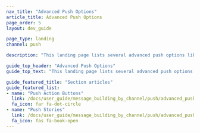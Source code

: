 ```yaml
---
nav_title: "Advanced Push Options"
article_title: Advanced Push Options
page_order: 5
layout: dev_guide

page_type: landing
channel: push

description: "This landing page lists several advanced push options like Push Stories and push action buttons."

guide_top_header: "Advanced Push Options"
guide_top_text: "This landing page lists several advanced push options like Push Stories and push action buttons."

guide_featured_title: "Section articles"
guide_featured_list:
- name: "Push Action Buttons"
  link: /docs/user_guide/message_building_by_channel/push/advanced_push_options/push_action_buttons/
  fa_icon: far fa-dot-circle
- name: "Push Stories"
  link: /docs/user_guide/message_building_by_channel/push/advanced_push_options/push_stories/
  fa_icon: fas fa-book-open
---
```

<br><br>